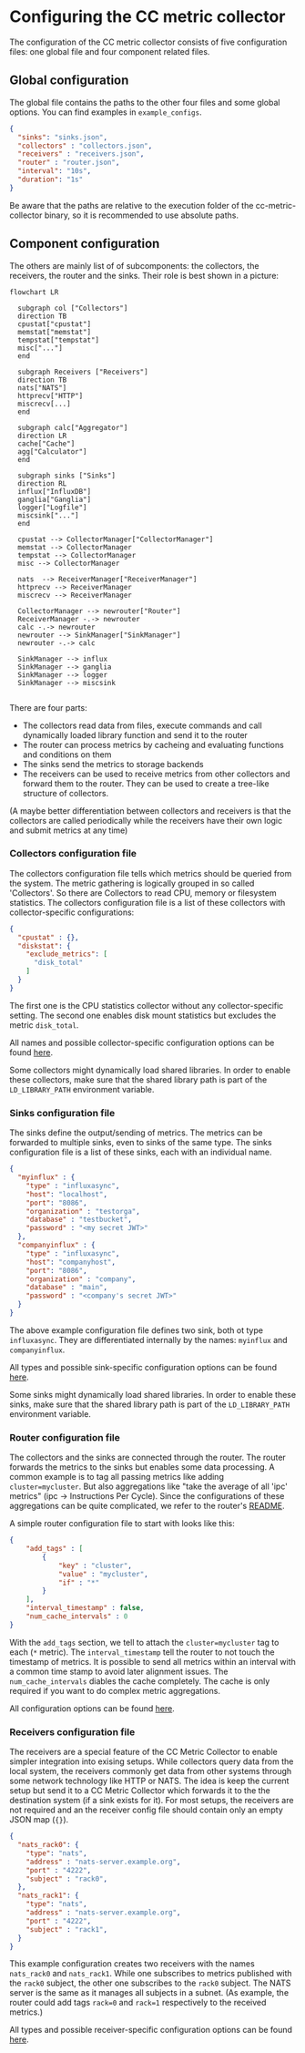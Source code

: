 # Configuring the CC metric collector

The configuration of the CC metric collector consists of five configuration files: one global file and four component related files.

## Global configuration

The global file contains the paths to the other four files and some global options. You can find examples in `example_configs`.

```json
{
  "sinks": "sinks.json",
  "collectors" : "collectors.json",
  "receivers" : "receivers.json",
  "router" : "router.json",
  "interval": "10s",
  "duration": "1s"
}
```

Be aware that the paths are relative to the execution folder of the cc-metric-collector binary, so it is recommended to use absolute paths.

## Component configuration

The others are mainly list of of subcomponents: the collectors, the receivers, the router and the sinks. Their role is best shown in a picture:

```mermaid
flowchart LR

  subgraph col ["Collectors"]
  direction TB
  cpustat["cpustat"]
  memstat["memstat"]
  tempstat["tempstat"]
  misc["..."]
  end
  
  subgraph Receivers ["Receivers"]
  direction TB
  nats["NATS"]
  httprecv["HTTP"]
  miscrecv[...]
  end

  subgraph calc["Aggregator"]
  direction LR
  cache["Cache"]
  agg["Calculator"]
  end

  subgraph sinks ["Sinks"]
  direction RL
  influx["InfluxDB"]
  ganglia["Ganglia"]
  logger["Logfile"]
  miscsink["..."]
  end

  cpustat --> CollectorManager["CollectorManager"]
  memstat --> CollectorManager
  tempstat --> CollectorManager
  misc --> CollectorManager

  nats  --> ReceiverManager["ReceiverManager"]
  httprecv --> ReceiverManager
  miscrecv --> ReceiverManager

  CollectorManager --> newrouter["Router"]
  ReceiverManager -.-> newrouter
  calc -.-> newrouter
  newrouter --> SinkManager["SinkManager"]
  newrouter -.-> calc

  SinkManager --> influx
  SinkManager --> ganglia
  SinkManager --> logger
  SinkManager --> miscsink


```

There are four parts:
- The collectors read data from files, execute commands and call dynamically loaded library function and send it to the router
- The router can process metrics by cacheing and evaluating functions and conditions on them
- The sinks send the metrics to storage backends
- The receivers can be used to receive metrics from other collectors and forward them to the router. They can be used to create a tree-like structure of collectors.

(A maybe better differentiation between collectors and receivers is that the collectors are called periodically while the receivers have their own logic and submit metrics at any time)


### Collectors configuration file

The collectors configuration file tells which metrics should be queried from the system. The metric gathering is logically grouped in so called 'Collectors'. So there are Collectors to read CPU, memory or filesystem statistics. The collectors configuration file is a list of these collectors with collector-specific configurations:

```json
{
  "cpustat" : {},
  "diskstat": {
    "exclude_metrics": [
      "disk_total"
    ]
  }
}
```

The first one is the CPU statistics collector without any collector-specific setting. The second one enables disk mount statistics but excludes the metric `disk_total`.

All names and possible collector-specific configuration options can be found [here](../collectors/README.md).

Some collectors might dynamically load shared libraries. In order to enable these collectors, make sure that the shared library path is part of the `LD_LIBRARY_PATH` environment variable.

### Sinks configuration file

The sinks define the output/sending of metrics. The metrics can be forwarded to multiple sinks, even to sinks of the same type. The sinks configuration file is a list of these sinks, each with an individual name.

```json
{
  "myinflux" : {
    "type" : "influxasync",
    "host": "localhost",
    "port": "8086",
    "organization" : "testorga",
    "database" : "testbucket",
    "password" : "<my secret JWT>"
  },
  "companyinflux" : {
    "type" : "influxasync",
    "host": "companyhost",
    "port": "8086",
    "organization" : "company",
    "database" : "main",
    "password" : "<company's secret JWT>"
  }
}
```

The above example configuration file defines two sink, both ot type `influxasync`. They are differentiated internally by the names: `myinflux` and `companyinflux`.

All types and possible sink-specific configuration options can be found [here](../sinks/README.md).

Some sinks might dynamically load shared libraries. In order to enable these sinks, make sure that the shared library path is part of the `LD_LIBRARY_PATH` environment variable.

### Router configuration file

The collectors and the sinks are connected through the router. The router forwards the metrics to the sinks but enables some data processing. A common example is to tag all passing metrics like adding `cluster=mycluster`. But also aggregations like "take the average of all 'ipc' metrics" (ipc -> Instructions Per Cycle). Since the configurations of these aggregations can be quite complicated, we refer to the router's [README](../internal/metricRouter/README.md).

A simple router configuration file to start with looks like this:

```json
{
    "add_tags" : [
        {
            "key" : "cluster",
            "value" : "mycluster",
            "if" : "*"
        }
    ],
    "interval_timestamp" : false,
    "num_cache_intervals" : 0
}
```

With the `add_tags` section, we tell to attach the `cluster=mycluster` tag to each (`*` metric). The `interval_timestamp` tell the router to not touch the timestamp of metrics. It is possible to send all metrics within an interval with a common time stamp to avoid later alignment issues. The `num_cache_intervals` diables the cache completely. The cache is only required if you want to do complex metric aggregations.

All configuration options can be found [here](../internal/metricRouter/README.md).

### Receivers configuration file

The receivers are a special feature of the CC Metric Collector to enable simpler integration into exising setups. While collectors query data from the local system, the receivers commonly get data from other systems through some network technology like HTTP or NATS. The idea is keep the current setup but send it to a CC Metric Collector which forwards it to the the destination system (if a sink exists for it). For most setups, the receivers are not required and an the receiver config file should contain only an empty JSON map (`{}`). 

```json
{
  "nats_rack0": {
    "type": "nats",
    "address" : "nats-server.example.org",
    "port" : "4222",
    "subject" : "rack0",
  },
  "nats_rack1": {
    "type": "nats",
    "address" : "nats-server.example.org",
    "port" : "4222",
    "subject" : "rack1",
  }
}
```

This example configuration creates two receivers with the names `nats_rack0` and `nats_rack1`. While one subscribes to metrics published with the `rack0` subject, the other one subscribes to the `rack0` subject. The NATS server is the same as it manages all subjects in a subnet. (As example, the router could add tags `rack=0` and `rack=1` respectively to the received metrics.)

All types and possible receiver-specific configuration options can be found [here](../receivers/README.md).
